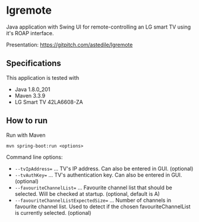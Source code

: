 # lgremote
Java application with Swing UI for remote-controlling an LG smart TV using it's ROAP interface.

Presentation: https://gitpitch.com/astedile/lgremote

## Specifications
This application is tested with 
- Java 1.8.0_201
- Maven 3.3.9
- LG Smart TV 42LA6608-ZA

## How to run
Run with Maven
```
mvn spring-boot:run <options>
```

Command line options:
- `--tvIpAddress=` ... TV's IP address. Can also be entered in GUI. (optional)
- `--tvAuthKey=` ... TV's authentication key. Can also be entered in GUI. (optional)
- `--favouriteChannelList=` ... Favourite channel list that should be selected. 
Will be checked at startup. (optional, default is A)
- `--favouriteChannelListExpectedSize=` ... Number of channels in favourite channel list.
Used to detect if the chosen favouriteChannelList is currently selected. (optional)
